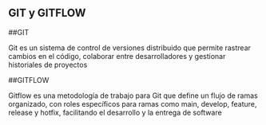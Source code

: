 ## GIT y GITFLOW

##GIT

Git es un sistema de control de versiones distribuido que permite rastrear cambios en el código, colaborar entre desarrolladores y gestionar historiales de proyectos

##GITFLOW

Gitflow es una metodología de trabajo para Git que define un flujo de ramas organizado, con roles específicos para ramas como main, develop, feature, release y hotfix, facilitando el desarrollo y la entrega de software



